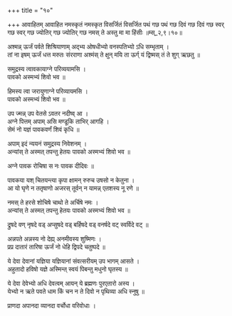 +++
title = "१०"

+++
आवाहितम् आवाहित नमस्कृतं नमस्कृत विसर्जितं विसर्जित पथं गछ पथं गछ दिवं गछ दिवं गछ स्वर् गछ स्वर् गछ ज्योतिर् गछ ज्योतिर् गछ नमस् ते अस्तु मा मा हिंसीः ॥म्स्_२,९।१०॥  
    
  
अश्मन्न् ऊर्जं पर्वते शिश्रियाणाम् अद्भ्य ओषधीभ्यो वनस्पतिभ्यो ऽधि सम्भृताम् ।  
तां ना इषम् ऊर्जं धत्त मरुतः संरराणा अश्मंस् ते क्षुन् मयि ता ऊर्ग् यं द्विष्मस् तं ते शुग् ऋछतु ॥  
    
समुद्रस्य त्वावकायाग्ने परिव्ययामसि ।  
पावको अस्मभ्यं शिवो भव ॥  
    
हिमस्य त्वा जरायुणाग्ने परिव्यायमसि ।  
पावको अस्मभ्यं शिवो भव ॥  
    
उप ज्मन्न् उप वेतसे ऽवतर नदीष्व् आ ।  
अग्ने पित्तम् अपाम् असि मण्डूकि ताभिर् आगहि ।  
सेमं नो यज्ञं पावकवर्णं शिवं कृधि ॥  
    
अपाम् इदं न्ययनं समुद्रस्य निवेशनम् ।  
अन्यांस् ते अस्मत् तपन्तु हेतयः पावको अस्मभ्यं शिवो भव ॥  
    
अग्ने पावक रोचिषा स नः पावक दीदिवः ॥  
    
पावकया यश् चितयन्त्या कृपा क्षामन् रुरुच उषसो न केतुना ।  
आ यो घृणे न ततृषाणो अजरस् तूर्वन् न यामन्न् एतशस्य नू रणे ॥  
    
  
नमस् ते हरसे शोचिषे चाथो ते अर्चिषे नमः ।  
अन्यांस् ते अस्मत् तपन्तु हेतयः पावको अस्मभ्यं शिवो भव ॥  
    
द्रुषदे वण् नृषदे वड् अप्सुषदे वड् बर्हिषदे वड् वनर्षदे वट् स्वर्विदे वट् ॥  
    
अन्नपते अन्नस्य नो देह्य् अनमीवस्य शुष्मिणः ।  
प्रप्र दातारं तारिषा ऊर्जं नो धेहि द्विपदे चतुष्पदे ॥  
    
ये देवा देवानां यज्ञिया यज्ञियानां संवत्सरीयम् उप भागम् आसते ।  
अहुतादो हविषो यज्ञे अस्मिन्त् स्वयं पिबन्तु मधुनो घृतस्य ॥  
    
ये देवा देवेभ्यो अधि देवत्वम् आयन् ये ब्रह्मणः पुरएतारो अस्य ।  
येभ्यो न ऋते पवते धाम किं चन न ते दिवो न पृथिव्या अधि स्नुषु ॥  
    
प्राणदा अपानदा व्यानदा वर्चोधा वरिवोधाः ।  